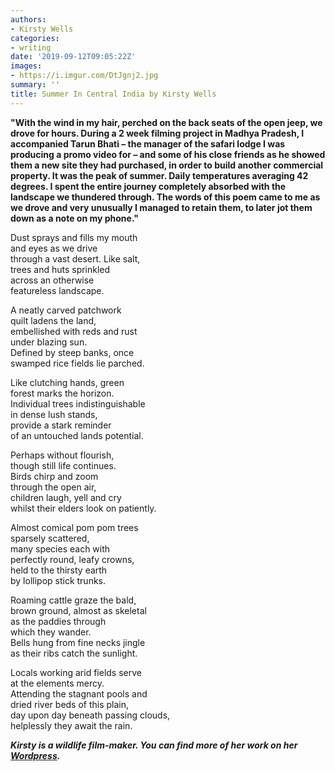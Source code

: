 ```yaml
---
authors:
- Kirsty Wells
categories:
- writing
date: '2019-09-12T09:05:22Z'
images:
- https://i.imgur.com/DtJgnj2.jpg
summary: ''
title: Summer In Central India by Kirsty Wells
---
```

**"With the wind in my hair, perched on the back seats of the open jeep, we drove for hours. 
During a 2 week filming project in Madhya Pradesh, I accompanied Tarun Bhati – the manager of the safari lodge I was producing a promo video for – and some of his close friends as he showed them a new site they had purchased, in order to build another commercial property.
It was the peak of summer. Daily temperatures averaging 42 degrees. I spent the entire journey completely absorbed with the landscape we thundered through. 
The words of this poem came to me as we drove and very unusually I managed to retain them, to later jot them down as a note on my phone."**

Dust sprays and fills my mouth<br>
and eyes as we drive<br>
through a vast desert. Like salt,<br>
trees and huts sprinkled<br>
across an otherwise<br>
featureless landscape.<br>

A neatly carved patchwork<br>
quilt ladens the land,<br>
embellished with reds and rust<br>
under blazing sun.<br>
Defined by steep banks, once<br>
swamped rice fields lie parched.<br>

Like clutching hands, green<br>
forest marks the horizon.<br>
Individual trees indistinguishable<br> 
in dense lush stands,<br>
provide a stark reminder<br>
of an untouched lands potential.<br>

Perhaps without flourish,<br>
though still life continues.<br>
Birds chirp and zoom<br>
through the open air,<br>
children laugh, yell and cry<br>
whilst their elders look on patiently.<br>

Almost comical pom pom trees<br>
sparsely scattered,<br>
many species each with<br>
perfectly round, leafy crowns,<br>
held to the thirsty earth<br>
by lollipop stick trunks.<br>

Roaming cattle graze the bald,<br>
brown ground, almost as skeletal<br>
as the paddies through<br>
which they wander.<br>
Bells hung from fine necks jingle<br>
as their ribs catch the sunlight.<br>

Locals working arid fields serve<br>
at the elements mercy.<br>
Attending the stagnant pools and<br> 
dried river beds of this plain,<br>
day upon day beneath passing clouds,<br>
helplessly they await the rain.<br>

_**Kirsty is a wildlife film-maker. You can find more of her work on her [Wordpress](https://kirstyawells.wordpress.com/ "").**_